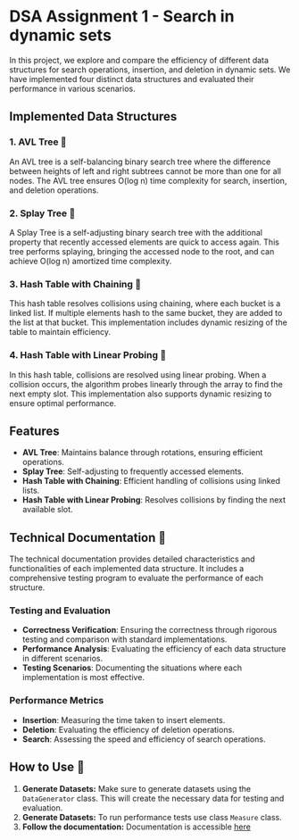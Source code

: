 # DSA Assignment 1 - Search in dynamic sets

In this project, we explore and compare the efficiency of different data structures for search operations, insertion,
and deletion in dynamic sets. We have implemented four distinct data structures and evaluated their performance in
various scenarios.

## Implemented Data Structures

### 1. AVL Tree 🌳

An AVL tree is a self-balancing binary search tree where the difference between heights of left and right subtrees
cannot be more than one for all nodes. The AVL tree ensures O(log n) time complexity for search, insertion, and deletion
operations.

### 2. Splay Tree 🌲

A Splay Tree is a self-adjusting binary search tree with the additional property that recently accessed elements are
quick to access again. This tree performs splaying, bringing the accessed node to the root, and can achieve O(log n)
amortized time complexity.

### 3. Hash Table with Chaining 🔗

This hash table resolves collisions using chaining, where each bucket is a linked list. If multiple elements hash to the
same bucket, they are added to the list at that bucket. This implementation includes dynamic resizing of the table to
maintain efficiency.

### 4. Hash Table with Linear Probing 📏

In this hash table, collisions are resolved using linear probing. When a collision occurs, the algorithm probes linearly
through the array to find the next empty slot. This implementation also supports dynamic resizing to ensure optimal
performance.

## Features

- **AVL Tree**: Maintains balance through rotations, ensuring efficient operations.
- **Splay Tree**: Self-adjusting to frequently accessed elements.
- **Hash Table with Chaining**: Efficient handling of collisions using linked lists.
- **Hash Table with Linear Probing**: Resolves collisions by finding the next available slot.

## Technical Documentation 📑

The technical documentation provides detailed characteristics and functionalities of each implemented data structure. It
includes a comprehensive testing program to evaluate the performance of each structure.

### Testing and Evaluation

- **Correctness Verification**: Ensuring the correctness through rigorous testing and comparison with standard
  implementations.
- **Performance Analysis**: Evaluating the efficiency of each data structure in different scenarios.
- **Testing Scenarios**: Documenting the situations where each implementation is most effective.

### Performance Metrics

- **Insertion**: Measuring the time taken to insert elements.
- **Deletion**: Evaluating the efficiency of deletion operations.
- **Search**: Assessing the speed and efficiency of search operations.

## How to Use 🏃

1. **Generate Datasets:**
   Make sure to generate datasets using the `DataGenerator` class. This will create the necessary data for testing and
   evaluation.
2. **Generate Datasets:**
   To run performance tests use class `Measure` class.
3. **Follow the documentation:**
   Documentation is
   accessible [here](https://github.com/RikoAppDev/binarytrees-and-hashtables/blob/main/Dokumentacia_DSA_P1.pdf)
